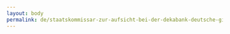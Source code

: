 ```yaml
---
layout: body
permalink: de/staatskommissar-zur-aufsicht-bei-der-dekabank-deutsche-girozentrale/
---
```


